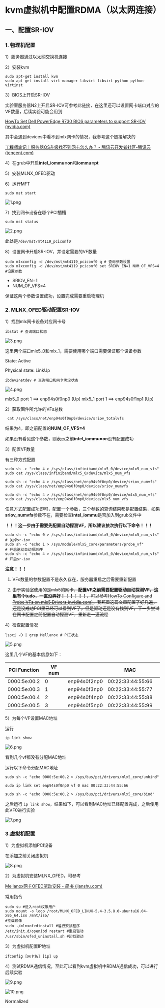 # kvm虚拟机中配置RDMA（以太网连接）

## 一、配置SR-IOV

### 1. 物理机配置

1）服务器通过以太网交换机连接

2）安装kvm

```shell
sudo apt-get install kvm
sudo apt-get install virt-manager libvirt libvirt-python python-virtinst
```

3）BIOS上开启SR-IOV

实验室服务器N2上开启SR-IOV可参考此链接，在这里还可以设置网卡端口对应的VF数量，后续实验可能会用到

[HowTo Set Dell PowerEdge R730 BIOS parameters to support SR-IOV (nvidia.com)](https://enterprise-support.nvidia.com/s/article/howto-set-dell-poweredge-r730-bios-parameters-to-support-sr-iov)

其中会遇到devices中看不到mlx网卡的情况，我参考这个链接解决的

[工程师笔记｜服务器OS升级找不到网卡怎么办？ - 腾讯云开发者社区-腾讯云 (tencent.com)](https://cloud.tencent.com/developer/article/1527425)

4）在grub中开启**intel_iommu=on**和**iommu=pt**

5）安装MLNX_OFED驱动

6）运行MFT

```shell
sudo mst start
```

![1.png](D:\study\yjs\SAIL\huawei\DM%20prj\document\figure\1.png)

7）找到网卡设备在哪个PCI插槽

```shell
sudo mst status
```

![2.png](D:\study\yjs\SAIL\huawei\DM%20prj\document\figure\2.png)

此处是`/dev/mst/mt4119_pciconf0`

8）设置网卡开启SR-IOV，并设定需要的VF数量

```shell
sudo mlxconfig -d /dev/mst/mt4119_pciconf0 q # 查询参数设置
sudo mlxconfig -d /dev/mst/mt4119_pciconf0 set SRIOV_EN=1 NUM_OF_VFS=4 #设置参数
```

- SRIOV_EN=1
- NUM_OF_VFS=4

保证这两个参数设置成功，设置完成需要重启物理机

### 2. MLNX_OFED驱动配置SR-IOV

1）找到mlx网卡设备对应网卡号

```shell
ibstat # 查询端口状态
```

![3.png](D:\study\yjs\SAIL\huawei\DM%20prj\document\figure\3.png)

这里两个端口mlx5_0和mlx_1，需要使用哪个端口需要保证那个设备参数

State: Active

Physical state: LinkUp

```shell
ibdev2netdev # 查询端口和网卡绑定状态
```

![4.png](D:\study\yjs\SAIL\huawei\DM%20prj\document\figure\4.png)

mlx5_0 port 1 ==> enp94s0f0np0 (Up)
mlx5_1 port 1 ==> enp94s0f1np1 (Up)

2）获取固件所允许的VFs总数

```shell
 cat /sys/class/net/enp94s0f0np0/device/sriov_totalvfs
```

结果为4，即之前配置的**NUM_OF_VFS=4**

如果没有看见这个参数，则表示之前**intel_iommu=on**没有配置成功

3）配置VF数量

有三种方式配置

```shell
sudo sh -c "echo 4 > /sys/class/infiniband/mlx5_0/device/mlx5_num_vfs"
sudo cat /sys/class/infiniband/mlx5_0/device/mlx5_num_vfs

sudo sh -c "echo 4 > /sys/class/net/enp94s0f0np0/device/sriov_numvfs"
sudo cat /sys/class/net/enp94s0f0np0/device/sriov_numvfs

sudo sh -c "echo 4 > /sys/class/net/enp94s0f0np0/device/mlx5_num_vfs"
sudo cat /sys/class/net/enp94s0f0np0/device/mlx5_num_vfs
```

任意方式配置成功即可，配置一个参数，三个参数的查询结果都是配置结果，如果**sriov_numvfs**参数不在，需要检查**intel_iommu**是否加入到grub文件中

**！！！这一步由于需要先配置自动探测VF，所以建议依次执行以下命令！！！**

```shell
sudo sh -c "echo 0 > /sys/class/infiniband/mlx5_0/device/mlx5_num_vfs"
# 关掉sr-iov
sudo sh -c "echo 1 > /sys/module/mlx5_core/parameters/probe_vf"
# 开启驱动自动探测VF
sudo sh -c "echo 4 > /sys/class/infiniband/mlx5_0/device/mlx5_num_vfs"
# 开启sr-iov
```

**注意！！！**

1. VFs数量的参数配置不是永久存在，服务器重启之后需要重新配置

2. ~~由于实验室使用的是mlx5的网卡，**配置VF之前需要配置驱动自动探测VF，这里有个tudo，一直没弄好！！！！！！**，可以参考[HowTo Configure and Probe VFs on mlx5 Drivers (nvidia.com)](https://enterprise-support.nvidia.com/s/article/howto-configure-and-probe-vfs-on-mlx5-drivers)。我照着这篇文章配置了好几遍，还是没成功PCI里已经可以看到VF了，但是驱动还是没有找到VF，下一步尝试在网卡配置之前配置自动探测VF，重新走一遍流程~~

4）检查配置情况

```shell
lspci -D | grep Mellanox # PCI状态
```

![5.png](D:\study\yjs\SAIL\huawei\DM%20prj\document\figure\5.png)

这里几个VF的基本信息如下：

| PCI Function | VF num |              | MAC               |     |
| ------------ | ------ | ------------ | ----------------- | --- |
| 0000:5e:00.2 | 0      | enp94s0f2np0 | 00:22:33:44:55:66 |     |
| 0000:5e:00.3 | 1      | enp94s0f3np0 | 00:22:33:44:55:77 |     |
| 0000:5e:00.4 | 2      | enp94s0f4np0 | 00:22:33:44:55:88 |     |
| 0000:5e:00.5 | 3      | enp94s0f5np0 | 00:22:33:44:55:99 |     |

5）为每个VF设置MAC地址

运行

```shell
ip link show
```

![6.png](D:\study\yjs\SAIL\huawei\DM%20prj\document\figure\6.png)

看到几个vf都没有分配MAC地址

运行以下命令分配MAC地址

```shell
sudo sh -c "echo 0000:5e:00.2 > /sys/bus/pci/drivers/mlx5_core/unbind"

sudo ip link set enp94s0f0np0 vf 0 mac 00:22:33:44:55:66

sudo sh -c "echo 0000:5e:00.2 > /sys/bus/pci/drivers/mlx5_core/bind"
```

之后运行 `ip link show`，结果如下，可以看到MAC地址已经配置完成，之后使用此VF0进行实验

![7.png](D:\study\yjs\SAIL\huawei\DM%20prj\document\figure\7.png)

### 3.虚拟机配置

1）为虚拟机添加PCI设备

在添加之前关闭虚拟机

![8.png](D:\study\yjs\SAIL\huawei\DM%20prj\document\figure\8.png)

2）为虚拟机安装MLNX_OFED，可参考

[Mellanox网卡OFED驱动安装 - 简书 (jianshu.com)](https://www.jianshu.com/p/351635db6cc2)

常用指令

```shell
sudo su #进入root权限用户
sudo mount -o loop /root/MLNX_OFED_LINUX-5.4-3.5.8.0-ubuntu16.04-x86_64.iso /mnt/iso/
#挂载镜像
sudo ./mlnxofedinstall #运行安装程序
/etc/init.d/openibd restart #重启驱动
/usr/sbin/ofed_uninstall.sh #卸载驱动
```

3）为虚拟机配置IP地址

```shell
ifconfig [网卡名] [ip] up
```

4）测试RDMA通信情况，至此可以看到kvm虚拟机中RDMA通信成功，可以进行后续实验

![9.png](D:\study\yjs\SAIL\huawei\DM%20prj\document\figure\9.png)

![10.png](D:\study\yjs\SAIL\huawei\DM%20prj\document\figure\10.png)

Normalized
